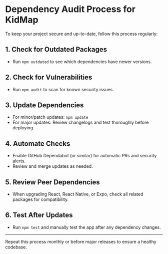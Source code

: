 # Dependency Audit Process for KidMap

To keep your project secure and up-to-date, follow this process regularly:

## 1. Check for Outdated Packages

- Run `npm outdated` to see which dependencies have newer versions.

## 2. Check for Vulnerabilities

- Run `npm audit` to scan for known security issues.

## 3. Update Dependencies

- For minor/patch updates: `npm update`
- For major updates: Review changelogs and test thoroughly before deploying.

## 4. Automate Checks

- Enable GitHub Dependabot (or similar) for automatic PRs and security alerts.
- Review and merge updates as needed.

## 5. Review Peer Dependencies

- When upgrading React, React Native, or Expo, check all related packages for compatibility.

## 6. Test After Updates

- Run `npm test` and manually test the app after any dependency changes.

---

Repeat this process monthly or before major releases to ensure a healthy codebase.
